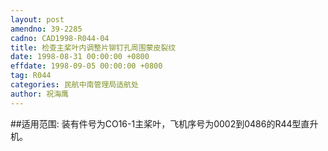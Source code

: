 ```yaml
---
layout: post
amendno: 39-2285
cadno: CAD1998-R044-04
title: 检查主桨叶内调整片铆钉孔周围蒙皮裂纹
date: 1998-08-31 00:00:00 +0800
effdate: 1998-09-05 00:00:00 +0800
tag: R044
categories: 民航中南管理局适航处
author: 祝海鹰
---
```


##适用范围:
装有件号为CO16-1主桨叶，飞机序号为0002到0486的R44型直升机。

